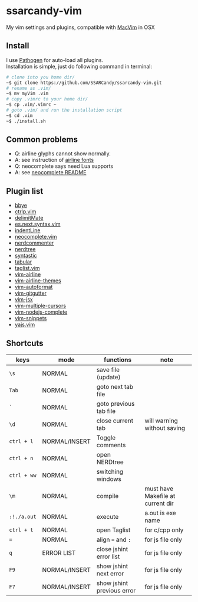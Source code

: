 # ssarcandy-vim

My vim settings and plugins, compatible with [MacVim](http://macvim-dev.github.io/macvim/) in OSX

## Install
I use [Pathogen](https://github.com/tpope/vim-pathogen) for auto-load all plugins.  
Installation is simple, just do following command in terminal:

```bash
# clone into you home dir/
~$ git clone https://github.com/SSARCandy/ssarcandy-vim.git
# rename as .vim/
~$ mv myVim .vim  
# copy .vimrc to your home dir/
~$ cp .vim/.vimrc ~    
# goto .vim/ and run the installation script
~$ cd .vim   
~$ ./install.sh
```

## Common problems

 - Q: airline glyphs cannot show normally.
 - A: see instruction of [airline fonts](https://github.com/vim-airline/vim-airline#integrating-with-powerline-fonts)
 - Q: neocomplete says need Lua supports
 - A: see [neocomplete README](https://github.com/Shougo/neocomplete.vim#requirements)


## Plugin list

 - [bbye](https://github.com/moll/vim-bbye.git )
 - [ctrlp.vim](https://github.com/kien/ctrlp.vim.git )
 - [delimitMate](https://github.com/Raimondi/delimitMate.git )
 - [es.next.syntax.vim](https://github.com/othree/es.next.syntax.vim.git )
 - [indentLine](https://github.com/Yggdroot/indentLine.git )
 - [neocomplete.vim](https://github.com/Shougo/neocomplete.vim.git )
 - [nerdcommenter](https://github.com/scrooloose/nerdcommenter.git )
 - [nerdtree](https://github.com/scrooloose/nerdtree.git )
 - [syntastic](https://github.com/scrooloose/syntastic.git )
 - [tabular](https://github.com/godlygeek/tabular.git )
 - [taglist.vim](https://github.com/vim-scripts/taglist.vim.git )
 - [vim-airline](https://github.com/vim-airline/vim-airline.git )
 - [vim-airline-themes](https://github.com/vim-airline/vim-airline-themes.git )
 - [vim-autoformat](https://github.com/Chiel92/vim-autoformat.git )
 - [vim-gitgutter](https://github.com/airblade/vim-gitgutter.git )
 - [vim-jsx](https://github.com/mxw/vim-jsx.git )
 - [vim-multiple-cursors](https://github.com/terryma/vim-multiple-cursors.git )
 - [vim-nodejs-complete](https://github.com/myhere/vim-nodejs-complete.git )
 - [vim-snippets](https://github.com/honza/vim-snippets.git )
 - [yajs.vim](https://github.com/othree/yajs.vim.git )

## Shortcuts

| keys         | mode           | functions                | note                             |
|--------------|----------------|--------------------------|----------------------------------|
|`\s`          |NORMAL          |save file (update)        |                                  |
|`Tab`         |NORMAL          |goto next tab file        |                                  |
|`` ` ``       |NORMAL          |goto previous tab file    |                                  |
|`\d`          |NORMAL          |close current tab         | will warning without saving      |
|`ctrl + l`    |NORMAL/INSERT   |Toggle comments           |                                  |
|`ctrl + n`    |NORMAL          |open NERDtree             |                                  |
|`ctrl + ww`   |NORMAL          |switching windows         |                                  |
| `\m`         |NORMAL          |compile                   | must have Makefile at current dir|
| `:!./a.out`  |NORMAL          |execute                   | a.out is exe name                |
|`ctrl + t`    |NORMAL          |open Taglist              | for c/cpp only                   |
|`=`           |NORMAL          |align `=` and `:`         | for js file only                 |
|`q`           |ERROR LIST      |close jshint error list   | for js file only                 |
|`F9`          |NORMAL/INSERT   |show jshint next error    | for js file only                 |
|`F7`          |NORMAL/INSERT   |show jshint previous error| for js file only                 |

